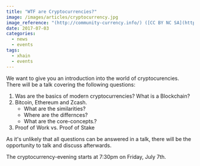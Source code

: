 ```yaml
---
title: "WTF are Cryptocurrencies?"
image: /images/articles/cryptocurrency.jpg
image_reference: "(http://community-currency.info/) ([CC BY NC SA](https://creativecommons.org/publicdomain/zero/1.0/deed.de))"
date: 2017-07-03
categories:
  - news
  - events
tags:
  - xhain
  - events
---
```


We want to give you an introduction into the world of cryptocurencies.
There will be a talk covering the following questions:

1. Was are the basics of modern cryptocurrencies? What is a Blockchain?
2. Bitcoin, Ethereum and Zcash.
   - What are the similarities?
   - Where are the differnces?
   - What are the core-concepts.?
3. Proof of Work vs. Proof of Stake

As it's unlikely that all questions can be answered in a talk, there will be the opportunity to talk and discuss afterwards.

The cryptocurrency-evening starts at 7:30pm on Friday, July 7th.
